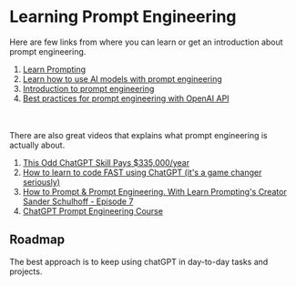 # Learning Prompt Engineering
Here are few links from where you can learn or get an introduction about prompt engineering.
1. [Learn Prompting](https://learnprompting.org/)
2. [Learn how to use AI models with prompt engineering](https://microsoft.github.io/prompt-engineering/)
3. [Introduction to prompt engineering](https://learn.microsoft.com/en-us/azure/cognitive-services/openai/concepts/prompt-engineering)
4. [Best practices for prompt engineering with OpenAI API](https://help.openai.com/en/articles/6654000-best-practices-for-prompt-engineering-with-openai-api)
<br />
<br /> There are also great videos that explains what prompt engineering is actually about.

1. [This Odd ChatGPT Skill Pays $335,000/year](https://www.youtube.com/watch?v=k13v8jp8H5o)
2. [How to learn to code FAST using ChatGPT (it's a game changer seriously)](https://www.youtube.com/watch?v=VznoKyh6AXs)
3. [How to Prompt & Prompt Engineering. With Learn Prompting's Creator Sander Schulhoff - Episode 7](https://www.youtube.com/watch?v=BNrPs3ANz1E)
4. [ChatGPT Prompt Engineering Course](https://www.youtube.com/watch?v=mBYu5NoXBcs)

## Roadmap
The best approach is to keep using chatGPT in day-to-day tasks and projects. 
